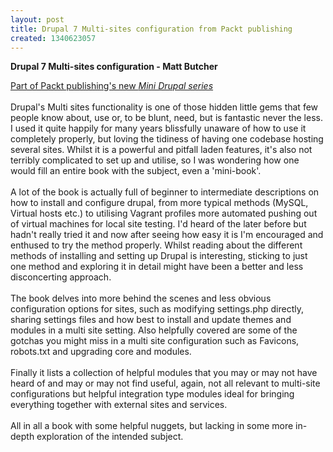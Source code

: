 ```yaml
---
layout: post
title: Drupal 7 Multi-sites configuration from Packt publishing
created: 1340623057
---
```

<p><strong>Drupal 7 Multi-sites configuration - Matt Butcher</strong></p><div><a href="http://www.packtpub.com/news/new-drupal-mini-books" target="_blank">Part of Packt publishing&#39;s new&nbsp;<em>Mini Drupal series</em></a></div><div>&nbsp;</div><div>Drupal&#39;s Multi sites functionality is one of those hidden little gems that few people know about, use or, to be blunt, need, but is fantastic never the less. I used it quite happily for many years blissfully unaware of how to use it completely properly, but loving the tidiness of having one codebase hosting several sites. Whilst it is a powerful and pitfall laden features, it&#39;s also not terribly complicated to set up and utilise, so I was wondering how one would fill an entire book with the subject, even a &#39;mini-book&#39;.</div><div>&nbsp;</div><div>A lot of the book is actually full of beginner to intermediate descriptions on how to install and configure drupal, from more typical methods (MySQL, Virtual hosts etc.) to utilising Vagrant profiles more automated pushing out of virtual machines for local site testing. I&#39;d heard of the later before but hadn&#39;t really tried it and now after seeing how easy it is I&#39;m encouraged and enthused to try the method properly. Whilst reading about the different methods of installing and setting up Drupal is interesting, sticking to just one method and exploring it in detail might have been a better and less disconcerting approach.</div><div>&nbsp;</div><div>The book delves into more behind the scenes and less obvious configuration options for sites, such as modifying settings.php directly, sharing settings files and how best to install and update themes and modules in a multi site setting. Also helpfully covered are some of the gotchas you might miss in a multi site configuration such as Favicons, robots.txt and upgrading core and modules.</div><div>&nbsp;</div><div>Finally it lists a collection of helpful modules that you may or may not have heard of and may or may not find useful, again, not all relevant to multi-site configurations but helpful integration type modules ideal for bringing everything together with external sites and services.</div><div>&nbsp;</div><div>All in all a book with some helpful nuggets, but lacking in some more in-depth exploration of the intended subject.</div>
